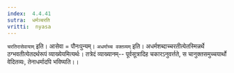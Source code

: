 ```yaml
---
index:  4.4.41
sutra:  धर्मञ्चरति
vritti:  nyasa
---
```


`चरतिरासेवायाम्` इति। आसेवा = पौनःपुन्यम्।
`अधर्माच्च वक्तव्यम्` इति। अधर्मशब्दाच्चरतीत्येतस्मिन्नर्थे ठग्भवतीत्येतदर्थरूपं व्याख्येयमित्यर्थः। तत्रेदं व्याख्यानम्-- पूर्वसूत्रादिह चकारऽनुवर्त्तते, स चानुक्तसमुच्चयार्थो वेदितव्यः, तेनाधर्मादपि भविष्यति।।


